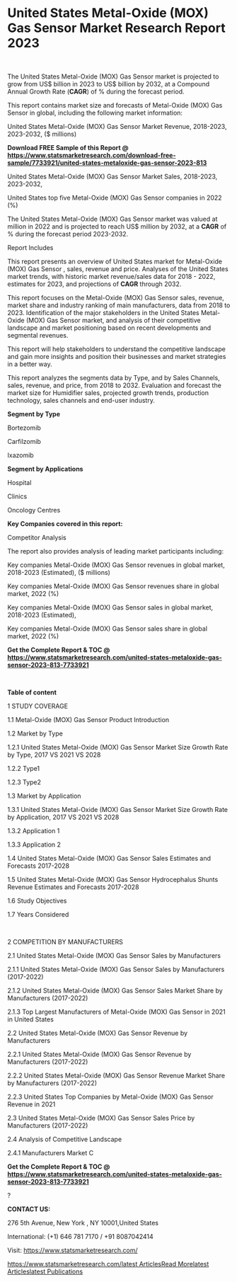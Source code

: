 <h1>United States Metal-Oxide (MOX) Gas Sensor Market Research Report 2023</h1><br/><p>The United States Metal-Oxide (MOX) Gas Sensor market is projected to grow from US$ billion in 2023 to US$ billion by 2032, at a Compound Annual Growth Rate (<strong>CAGR</strong>) of % during the forecast period.</p>
 
 
 
 <p>This report contains market size and forecasts of Metal-Oxide (MOX) Gas Sensor in global, including the following market information:</p>
 
 
 
 <p>United States Metal-Oxide (MOX) Gas Sensor Market Revenue, 2018-2023, 2023-2032, ($ millions)</p>
 
 
 
 <p><strong>Download FREE Sample of this Report @ <a href="https://www.statsmarketresearch.com/download-free-sample/7733921/united-states-metaloxide-gas-sensor-2023-813">https://www.statsmarketresearch.com/download-free-sample/7733921/united-states-metaloxide-gas-sensor-2023-813</a></strong></p>
 
 
 
 <p>United States Metal-Oxide (MOX) Gas Sensor Market Sales, 2018-2023, 2023-2032,</p>
 
 
 
 <p>United States top five Metal-Oxide (MOX) Gas Sensor companies in 2022 (%)</p>
 
 
 
 <p>The United States Metal-Oxide (MOX) Gas Sensor market was valued at million in 2022 and is projected to reach US$ million by 2032, at a <strong>CAGR</strong> of % during the forecast period 2023-2032.</p>
 
 
 
 <p>Report Includes</p>
 
 
 
 <p>This report presents an overview of United States market for Metal-Oxide (MOX) Gas Sensor , sales, revenue and price. Analyses of the United States market trends, with historic market revenue/sales data for 2018 - 2022, estimates for 2023, and projections of <strong>CAGR</strong> through 2032.</p>
 
 
 
 <p>This report focuses on the Metal-Oxide (MOX) Gas Sensor sales, revenue, market share and industry ranking of main manufacturers, data from 2018 to 2023. Identification of the major stakeholders in the United States Metal-Oxide (MOX) Gas Sensor market, and analysis of their competitive landscape and market positioning based on recent developments and segmental revenues.</p>
 
 
 
 <p>This report will help stakeholders to understand the competitive landscape and gain more insights and position their businesses and market strategies in a better way.</p>
 
 
 
 <p>This report analyzes the segments data by Type, and by Sales Channels, sales, revenue, and price, from 2018 to 2032. Evaluation and forecast the market size for Humidifier sales, projected growth trends, production technology, sales channels and end-user industry.</p>
 
 
 
 <p><strong>Segment by Type</strong></p>
 
 
 
 <p>Bortezomib</p>
 
 
 
 <p>Carfilzomib</p>
 
 
 
 <p>Ixazomib</p>
 
 
 
 <p><strong>Segment <strong><strong>by Applications</strong></strong></strong></p>
 
 
 
 <p>Hospital</p>
 
 
 
 <p>Clinics</p>
 
 
 
 <p>Oncology Centres</p>
 
 
 
 <p><strong>Key Companies covered in this report:</strong></p>
 
 
 
 <p>Competitor Analysis</p>
 
 
 
 <p>The report also provides analysis of leading market participants including:</p>
 
 
 
 <p>Key companies Metal-Oxide (MOX) Gas Sensor revenues in global market, 2018-2023 (Estimated), ($ millions)</p>
 
 
 
 <p>Key companies Metal-Oxide (MOX) Gas Sensor revenues share in global market, 2022 (%)</p>
 
 
 
 <p>Key companies Metal-Oxide (MOX) Gas Sensor sales in global market, 2018-2023 (Estimated),</p>
 
 
 
 <p>Key companies Metal-Oxide (MOX) Gas Sensor sales share in global market, 2022 (%)</p>
 
 
 
 <div><b>Get the Complete Report & TOC @ <a href="https://www.statsmarketresearch.com/united-states-metaloxide-gas-sensor-2023-813-7733921">https://www.statsmarketresearch.com/united-states-metaloxide-gas-sensor-2023-813-7733921</a></b></div>
 
 
 
 <p><br />
 
 <b>Table of content</b></p>
 
 
 
 <p>1 STUDY COVERAGE<br />
 
 1.1 Metal-Oxide (MOX) Gas Sensor Product Introduction<br />
 
 1.2 Market by Type<br />
 
 1.2.1 United States Metal-Oxide (MOX) Gas Sensor Market Size Growth Rate by Type, 2017 VS 2021 VS 2028<br />
 
 1.2.2 Type1<br />
 
 1.2.3 Type2<br />
 
 1.3 Market by Application<br />
 
 1.3.1 United States Metal-Oxide (MOX) Gas Sensor Market Size Growth Rate by Application, 2017 VS 2021 VS 2028<br />
 
 1.3.2 Application 1<br />
 
 1.3.3 Application 2<br />
 
 1.4 United States Metal-Oxide (MOX) Gas Sensor Sales Estimates and Forecasts 2017-2028<br />
 
 1.5 United States Metal-Oxide (MOX) Gas Sensor Hydrocephalus Shunts Revenue Estimates and Forecasts 2017-2028<br />
 
 1.6 Study Objectives<br />
 
 1.7 Years Considered<br />
 
 <br />
 
 2 COMPETITION BY MANUFACTURERS<br />
 
 2.1 United States Metal-Oxide (MOX) Gas Sensor Sales by Manufacturers<br />
 
 2.1.1 United States Metal-Oxide (MOX) Gas Sensor Sales by Manufacturers (2017-2022)<br />
 
 2.1.2 United States Metal-Oxide (MOX) Gas Sensor Sales Market Share by Manufacturers (2017-2022)<br />
 
 2.1.3 Top Largest Manufacturers of Metal-Oxide (MOX) Gas Sensor in 2021 in United States<br />
 
 2.2 United States Metal-Oxide (MOX) Gas Sensor Revenue by Manufacturers<br />
 
 2.2.1 United States Metal-Oxide (MOX) Gas Sensor Revenue by Manufacturers (2017-2022)<br />
 
 2.2.2 United States Metal-Oxide (MOX) Gas Sensor Revenue Market Share by Manufacturers (2017-2022)<br />
 
 2.2.3 United States Top Companies by Metal-Oxide (MOX) Gas Sensor Revenue in 2021<br />
 
 2.3 United States Metal-Oxide (MOX) Gas Sensor Sales Price by Manufacturers (2017-2022)<br />
 
 2.4 Analysis of Competitive Landscape<br />
 
 2.4.1 Manufacturers Market C</p>
 
 
 
 <div><b>Get the Complete Report & TOC @ <a href="https://www.statsmarketresearch.com/united-states-metaloxide-gas-sensor-2023-813-7733921">https://www.statsmarketresearch.com/united-states-metaloxide-gas-sensor-2023-813-7733921</a></b></div>
 
 
 
 <p>? </p>
 
 
 
 <p><b>CONTACT US:</b><br />
 
 276 5th Avenue, New York , NY 10001,United States<br />
 
 International: (+1) 646 781 7170 / +91 8087042414<br />
 
 Visit: <a href="https://www.statsmarketresearch.com/">https://www.statsmarketresearch.com/</a><br />
 
 <a href="https://gyeongbokgung.com">https://www.statsmarketresearch.com/</a><a href="https://hallyeomaritime.com">latest Articles</a><a href="https://jingwansa.com">Read More</a><a href="https://nguoiviet.jp/">latest Articles</a><a href="https://www.intelmarketresearch.com/">latest Publications</a></p>
